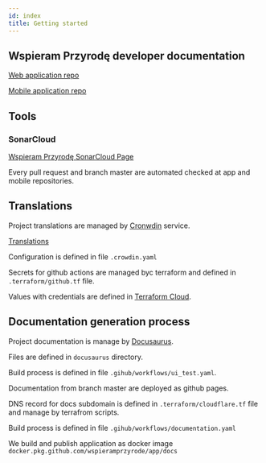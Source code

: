 ```yaml
---
id: index
title: Getting started
---
```


## Wspieram Przyrodę developer documentation

[Web application repo](https://github.com/wspieramprzyrode/app)

[Mobile application repo](https://github.com/wspieramprzyrode/mobile)

## Tools

### SonarCloud

[Wspieram Przyrodę SonarCloud Page](https://sonarcloud.io/organizations/wspieramprzyrode)

Every pull request and branch master are automated checked at app and mobile repositories.

## Translations

Project translations are managed by [Cronwdin](https://crowdin.com/) service.

[Translations](https://crowdin.com/project/wspieramprzyrode/)

Configuration is defined in file ```.crowdin.yaml```

Secrets for github actions are managed byc terraform and defined in ```.terraform/github.tf``` file.

Values with credentials are defined in [Terraform Cloud](https://app.terraform.io).

## Documentation generation process

Project documentation is manage by [Docusaurus](https://docusaurus.io/).

Files are defined in ```docusaurus``` directory.

Build process is defined in file ```.gihub/workflows/ui_test.yaml```.

Documentation from branch master are deployed as github pages.

DNS record for docs subdomain is defined in ```.terraform/cloudflare.tf``` file and manage by terrafrom scripts.

Build process is defined in file ```.gihub/workflows/documentation.yaml```

We build and publish application as docker image ```docker.pkg.github.com/wspieramprzyrode/app/docs```
